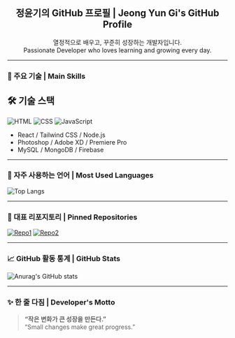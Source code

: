 <!-- README.md -->

<h2 align="center">정윤기의 GitHub 프로필 | Jeong Yun Gi's GitHub Profile</h2>

<p align="center">열정적으로 배우고, 꾸준히 성장하는 개발자입니다. <br/> Passionate Developer who loves learning and growing every day.</p>

---

### 📌 주요 기술 | Main Skills

## 🛠 기술 스택

![HTML](https://img.shields.io/badge/HTML5-E34F26?style=flat-square&logo=html5&logoColor=white)
![CSS](https://img.shields.io/badge/CSS3-1572B6?style=flat-square&logo=css3&logoColor=white)
![JavaScript](https://img.shields.io/badge/JavaScript-F7DF1E?style=flat-square&logo=javascript&logoColor=black)
- React / Tailwind CSS / Node.js
- Photoshop / Adobe XD / Premiere Pro
- MySQL / MongoDB / Firebase

---

### 🔧 자주 사용하는 언어 | Most Used Languages

![Top Langs](https://github-readme-stats.vercel.app/api/top-langs/?username=yk070201e&layout=compact&theme=tokyonight)

---

### 📂 대표 리포지토리 | Pinned Repositories

[![Repo1](https://github-readme-stats.vercel.app/api/pin/?username=yk070201e&repo=project-portfolio&theme=tokyonight)](https://github.com/yk070201e/project-portfolio)
[![Repo2](https://github-readme-stats.vercel.app/api/pin/?username=yk070201e&repo=game-ui-design&theme=tokyonight)](https://github.com/yk070201e/game-ui-design)

---

### 📈 GitHub 활동 통계 | GitHub Stats

![Anurag's GitHub stats](https://github-readme-stats.vercel.app/api?username=yk070201e&show_icons=true&theme=tokyonight)

---

### ✨ 한 줄 다짐 | Developer's Motto

> **“작은 변화가 큰 성장을 만든다.”**  
> “Small changes make great progress.”
